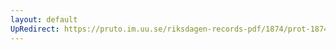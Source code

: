 ```yaml
---
layout: default
UpRedirect: https://pruto.im.uu.se/riksdagen-records-pdf/1874/prot-1874--ak--226/prot-1874--ak--226_024.pdf
---
```

